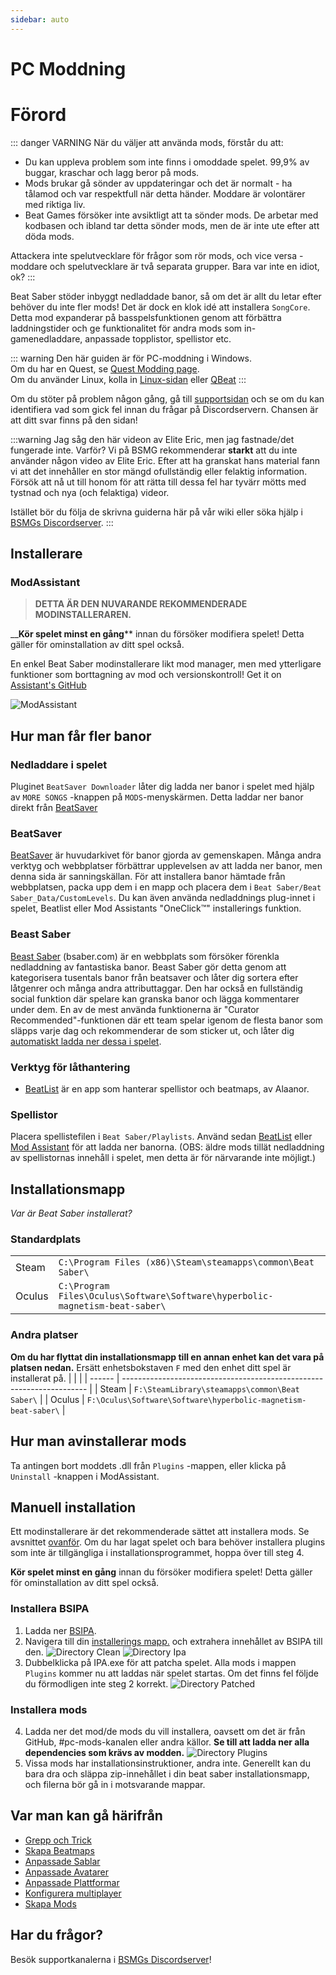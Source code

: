 ```yaml
---
sidebar: auto
---
```


# PC Moddning
# Förord

::: danger VARNING När du väljer att använda mods, förstår du att:
- Du kan uppleva problem som inte finns i omoddade spelet. 99,9% av buggar, kraschar och lagg beror på mods.
- Mods brukar gå sönder av uppdateringar och det är normalt - ha tålamod och var respektfull när detta händer. Moddare är volontärer med riktiga liv.
- Beat Games försöker inte avsiktligt att ta sönder mods. De arbetar med kodbasen och ibland tar detta sönder mods, men de är inte ute efter att döda mods.

Attackera inte spelutvecklare för frågor som rör mods, och vice versa - moddare och spelutvecklare är två separata grupper. Bara var inte en idiot, ok? :::

Beat Saber stöder inbyggt nedladdade banor, så om det är allt du letar efter behöver du inte fler mods! Det är dock en klok idé att installera `SongCore`. Detta mod expanderar på basspelsfunktionen genom att förbättra laddningstider och ge funktionalitet för andra mods som in-gamenedladdare, anpassade topplistor, spellistor etc.

::: warning Den här guiden är för PC-moddning i Windows.  
Om du har en Quest, se [Quest Modding page](/quest-modding.md).  
Om du använder Linux, kolla in [Linux-sidan](/modding/linux.md) eller [QBeat](https://github.com/geefr/beatsaber-linux-goodies/blob/master/README.md) :::

Om du stöter på problem någon gång, gå till [supportsidan](./support) och se om du kan identifiera vad som gick fel innan du frågar på Discordservern. Chansen är att ditt svar finns på den sidan!

:::warning Jag såg den här videon av Elite Eric, men jag fastnade/det fungerade inte. Varför? Vi på BSMG rekommenderar **starkt** att du inte använder någon video av Elite Eric. Efter att ha granskat hans material fann vi att det innehåller en stor mängd ofullständig eller felaktig information. Försök att nå ut till honom för att rätta till dessa fel har tyvärr mötts med tystnad och nya (och felaktiga) videor.

Istället bör du följa de skrivna guiderna här på vår wiki eller söka hjälp i [BSMGs Discordserver](https://discord.gg/beatsabermods). :::

## Installerare
### ModAssistant
> **DETTA ÄR DEN NUVARANDE REKOMMENDERADE MODINSTALLERAREN.**

__**Kör spelet minst en gång**** innan du försöker modifiera spelet! Detta gäller för ominstallation av ditt spel också.

En enkel Beat Saber modinstallerare likt mod manager, men med ytterligare funktioner som borttagning av mod och versionskontroll! Get it on [Assistant's GitHub](https://github.com/Assistant/ModAssistant/releases/latest)

![ModAssistant](~@images/beginners-guide/modassistant.png)

## Hur man får fler banor
### Nedladdare i spelet
Pluginet `BeatSaver Downloader` låter dig ladda ner banor i spelet med hjälp av `MORE SONGS` -knappen på `MODS`-menyskärmen. Detta laddar ner banor direkt från [BeatSaver](https://beatsaver.com)

### BeatSaver
[BeatSaver](https://beatsaver.com) är huvudarkivet för banor gjorda av gemenskapen. Många andra verktyg och webbplatser förbättrar upplevelsen av att ladda ner banor, men denna sida är sanningskällan. För att installera banor hämtade från webbplatsen, packa upp dem i en mapp och placera dem i `Beat Saber/Beat Saber_Data/CustomLevels`.  Du kan även använda nedladdnings plug-innet i spelet, Beatlist eller Mod Assistants "OneClick™" installerings funktion.

### Beast Saber
[Beast Saber](https://www.bsaber.com) (bsaber.com) är en webbplats som försöker förenkla nedladdning av fantastiska banor. Beast Saber gör detta genom att kategorisera tusentals banor från beatsaver och låter dig sortera efter låtgenrer och många andra attributtaggar. Den har också en fullständig social funktion där spelare kan granska banor och lägga kommentarer under dem. En av de mest använda funktionerna är "Curator Recommended"-funktionen där ett team spelar igenom de flesta banor som släpps varje dag och rekommenderar de som sticker ut, och låter dig [automatiskt ladda ner dessa i spelet](https://bsaber.com/beatsync/).

### Verktyg för låthantering
* [BeatList](https://github.com/Alaanor/beatlist) är en app som hanterar spellistor och beatmaps, av Alaanor.

### Spellistor
Placera spellistefilen i `Beat Saber/Playlists`. Använd sedan [BeatList](https://github.com/Alaanor/beatlist) eller [Mod Assistant](https://github.com/Assistant/ModAssistant) för att ladda ner banorna. (OBS: äldre mods tillät nedladdning av spellistornas innehåll i spelet, men detta är för närvarande inte möjligt.)

## Installationsmapp
_Var är Beat Saber installerat?_

### Standardplats
|        |                                                                                      |
| ------ | ------------------------------------------------------------------------------------ |
| Steam  | `C:\Program Files (x86)\Steam\steamapps\common\Beat Saber\`                  |
| Oculus | `C:\Program Files\Oculus\Software\Software\hyperbolic-magnetism-beat-saber\` |

### Andra platser
**Om du har flyttat din installationsmapp till en annan enhet kan det vara på platsen nedan.** Ersätt enhetsbokstaven `F` med den enhet ditt spel är installerat på.
|        |                                                                       |
| ------ | --------------------------------------------------------------------- |
| Steam  | `F:\SteamLibrary\steamapps\common\Beat Saber\`                 |
| Oculus | `F:\Oculus\Software\Software\hyperbolic-magnetism-beat-saber\` |

## Hur man avinstallerar mods
Ta antingen bort moddets .dll från `Plugins` -mappen, eller klicka på `Uninstall` -knappen i ModAssistant.

## Manuell installation
Ett modinstallerare är det rekommenderade sättet att installera mods. Se avsnittet [ovanför](#installers). Om du har lagat spelet och bara behöver installera plugins som inte är tillgängliga i installationsprogrammet, hoppa över till steg 4.

**Kör spelet minst en gång** innan du försöker modifiera spelet! Detta gäller för ominstallation av ditt spel också.
### Installera BSIPA
1. Ladda ner [BSIPA](https://github.com/bsmg/BeatSaber-IPA-Reloaded/releases).
2. Navigera till din [installerings mapp.](#install-folder) och extrahera innehållet av BSIPA till den. ![Directory Clean](~@images/beginners-guide/directory-clean.png "Directory Clean") ![Directory Ipa](~@images/beginners-guide/directory-ipa.png "Directory Ipa")
3. Dubbelklicka på IPA.exe för att patcha spelet. Alla mods i mappen `Plugins` kommer nu att laddas när spelet startas. Om det finns fel följde du förmodligen inte steg 2 korrekt. ![Directory Patched](~@images/beginners-guide/directory-patched.png "Directory Patched")

### Installera mods
4. Ladda ner det mod/de mods du vill installera, oavsett om det är från GitHub, #pc-mods-kanalen eller andra källor. **Se till att ladda ner alla dependencies som krävs av modden.** ![Directory Plugins](~@images/beginners-guide/directory-plugins.png "Directory Plugins")
5. Vissa mods har installationsinstruktioner, andra inte. Generellt kan du bara dra och släppa zip-innehållet i din beat saber installationsmapp, och filerna bör gå in i motsvarande mappar.


## Var man kan gå härifrån
* [Grepp och Trick](./grips-and-tricks.md)
* [Skapa Beatmaps](/mapping/)
* [Anpassade Sablar](/models/custom-sabers.md)
* [Anpassade Avatarer](/models/custom-avatars.md)
* [Anpassade Plattformar](/models/custom-platforms.md)
* [Konfigurera multiplayer](https://bs.assistant.moe/Multiplayer/)
* [Skapa Mods](/modding/)

## Har du frågor?
Besök supportkanalerna i [BSMGs Discordserver](https://discord.gg/beatsabermods)!
